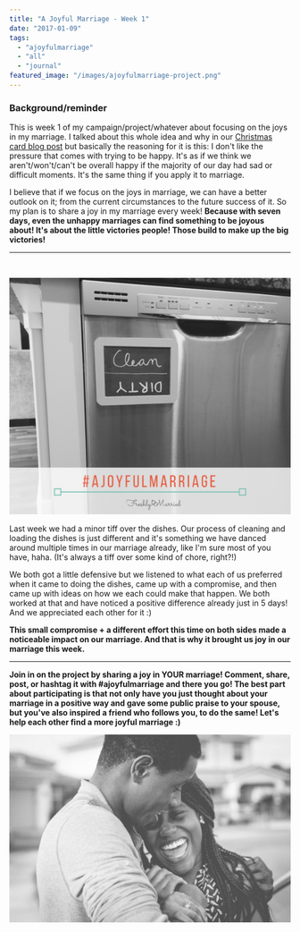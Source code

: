```yaml
---
title: "A Joyful Marriage - Week 1"
date: "2017-01-09"
tags:
  - "ajoyfulmarriage"
  - "all"
  - "journal"
featured_image: "/images/ajoyfulmarriage-project.png"
---
```


### Background/reminder

This is week 1 of my campaign/project/whatever about focusing on the joys in my marriage. I talked about this whole idea and why in our [Christmas card blog post](http://freshlymarried.com/be-joyful/) but basically the reasoning for it is this: I don't like the pressure that comes with trying to be happy. It's as if we think we aren't/won't/can't be overall happy if the majority of our day had sad or difficult moments. It's the same thing if you apply it to marriage.

I believe that if we focus on the joys in marriage, we can have a better outlook on it; from the current circumstances to the future success of it. So my plan is to share a joy in my marriage every week! **Because with seven days, even the unhappy marriages can find something to be joyous about! It's about the little victories people! Those build to make up the big victories!**

* * *

 

![a joyful marriage, finding joy in marriage, finding joy, marriage advice, positive marriage, a positive marriage, positive marriage examples, marriage goals, relationship goals, newlywed goals, newlywed life, newlywed advice, newlywed help, lds newlyweds, lds marriage, lds marriage advice, marriage campaign](/images/Copy-of-ajoyfulmarriage-bottom-line.png)

Last week we had a minor tiff over the dishes. Our process of cleaning and loading the dishes is just different and it's something we have danced around multiple times in our marriage already, like I'm sure most of you have, haha. (It's always a tiff over some kind of chore, right?!)

We both got a little defensive but we listened to what each of us preferred when it came to doing the dishes, came up with a compromise, and then came up with ideas on how we each could make that happen. We both worked at that and have noticed a positive difference already just in 5 days! And we appreciated each other for it :)

**This small compromise + a different effort this time on both sides made a noticeable impact on our marriage. And that is why it brought us joy in our marriage this week.**

* * *

**Join in on the project by sharing a joy in YOUR marriage! Comment, share, post, or hashtag it with #ajoyfulmarriage and there you go! The best part about participating is that not only have you just thought about your marriage in a positive way and gave some public praise to your spouse, but you've also inspired a friend who follows you, to do the same! Let's help each other find a more joyful marriage :)**

![a joyful marriage, finding joy in marriage, finding joy, marriage advice, positive marriage, a positive marriage, positive marriage examples, marriage goals, relationship goals, newlywed goals, newlywed life, newlywed advice, newlywed help, lds newlyweds, lds marriage, lds marriage advice, marriage campaign](/images/k89617n_ivq-william-stitt.jpg)
